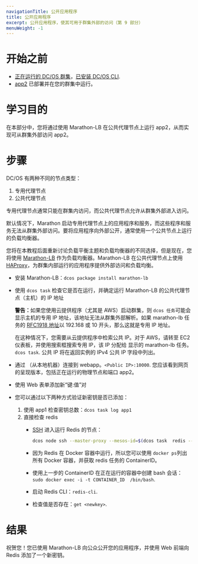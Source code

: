 ```yaml
---
navigationTitle: 公开应用程序
title: 公开应用程序
excerpt: 公开应用程序，使其可用于群集外部的访问（第 9 部分）
menuWeight: -1
---
```


# 开始之前
* [正在运行的 DC/OS 群集](/mesosphere/dcos/cn/1.13/tutorials/dcos-101/cli/)，[已安装 DC/OS CLI](/mesosphere/dcos/cn/1.13/tutorials/dcos-101/cli/).
* [app2](/mesosphere/dcos/cn/1.13/tutorials/dcos-101/app2/) 已部署并在您的群集中运行。


# 学习目的
在本部分中，您将通过使用 Marathon-LB 在公共代理节点上运行 app2，从而实现可从群集外部访问 app2。

# 步骤
DC/OS 有两种不同的节点类型：

1. 专用代理节点
1. 公共代理节点

专用代理节点通常只能在群集内访问，而公共代理节点允许从群集外部进入访问。

默认情况下，Marathon 启动专用代理节点上的应用程序和服务，而这些程序和服务无法从群集外部访问。要将应用程序向外部公开，通常使用一个公共节点上运行的负载均衡器。

您将在本教程后面重新讨论负载平衡主题和负载均衡器的不同选择，但是现在，您将使用 [Marathon-LB](/mesosphere/dcos/cn/1.13/tutorials/dcos-101/loadbalancing/) 作为负载均衡器。Marathon-LB 在公共代理节点上使用 [HAProxy](http://www.haproxy.org/)，为群集内部运行的应用程序提供外部访问和负载均衡。

  * 安装 Marathon-LB：`dcos package install marathon-lb`
  * 使用 `dcos task` 检查它是否在运行，并确定运行 Marathon-LB 的公共代理节点（主机）的 IP 地址
    <p class="message--warning"><strong>警告：</strong>如果您使用云提供程序（尤其是 AWS）启动群集，则 <code>dcos 任务</code>可能会显示主机的专用 IP 地址，该地址无法从群集外部解析。如果 marathon-lb 任务的 <a href="https://en.wikipedia.org/wiki/Private_network">RFC1918 地址</a>以 192.168 或 10 开头，那么这就是专用 IP 地址。</p>

    在这种情况下，您需要从云提供程序中检索公共 IP。对于 AWS，请转至 EC2 仪表板，并使用搜索框搜索专用 IP，该 IP 分配给  显示的 marathon-lb 任务。`dcos task`. 公共 IP 将在返回实例的 IPv4 公共 IP 字段中列出。

  * 通过 （从本地机器）连接到 webapp。`<Public IP>:10000`. 您应该看到网页的呈现版本，包括正在运行的物理节点和端口 app2。
  * 使用 Web 表单添加新“键:值”对
  * 您可以通过以下两种方式验证新密钥是否已添加：
    1. 使用 app1 检查密钥总数：`dcos task log app1`
    2. 直接检查 redis
       *  [SSH](/mesosphere/dcos/cn/1.13/administering-clusters/sshcluster/) 进入运行 Redis 的节点：

           ```bash
           dcos node ssh --master-proxy --mesos-id=$(dcos task  redis --json |  jq -r '.[] | .slave_id')
           ```
       * 因为 Redis 在 Docker 容器中运行，所以您可以使用 `docker ps`列出所有 Docker 容器，并获取 redis 任务的 ContainerID。
       * 使用上一步的 ContainerID 在正在运行的容器中创建 bash 会话：`sudo docker exec -i -t CONTAINER_ID  /bin/bash`.
       * 启动 Redis CLI：`redis-cli`.
       * 检查值是否存在：`get <newkey>`.

# 结果
祝贺您！您已使用 Marathon-LB 向公众公开您的应用程序，并使用 Web 前端向 Redis 添加了一个新密钥。
